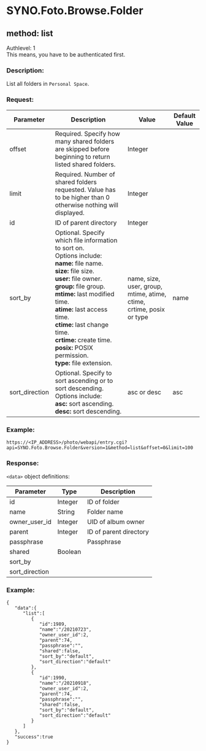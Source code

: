 # SYNO.Foto.Browse.Folder
## method: list
Authlevel: 1<br/>
This means, you have to be authenticated first.
### Description:
List all folders in `Personal Space`.
### Request:

| Parameter | Description | Value | Default Value |
| --- | --- | --- | --- |
| offset | Required. Specify how many shared folders are skipped before beginning to return listed shared folders. | Integer |  |
| limit | Required. Number of shared folders requested. Value has to be higher than 0 otherwise nothing will displayed. | Integer |  |
| id | ID of parent directory | Integer |  |
| sort_by | Optional. Specify which file information to sort on. <br>Options include: <br/><b>name:</b> file name. <br/><b>size:</b> file size. <br/><b>user:</b> file owner. <br/><b>group:</b> file group. <br/><b>mtime:</b> last modified time. <br/><b>atime:</b> last access time. <br/><b>ctime:</b> last change time. <br/><b>crtime:</b> create time. <br/><b>posix:</b> POSIX permission. <br/><b>type:</b> file extension. | name, size, user, group, mtime, atime, ctime, crtime, posix or type | name |
| sort_direction | Optional. Specify to sort ascending or to sort descending. <br/>Options include: <br/><b>asc:</b> sort ascending. <br/><b>desc:</b> sort descending. | asc or desc | asc |

### Example:
```
https://<IP_ADDRESS>/photo/webapi/entry.cgi?api=SYNO.Foto.Browse.Folder&version=1&method=list&offset=0&limit=100
```

### Response:
`<data>` object definitions:

| Parameter | Type | Description |
| --- | --- | --- |
| id | Integer | ID of folder |
| name | String | Folder name |
| owner_user_id | Integer | UID of album owner |
| parent | Integer | ID of parent directory |
| passphrase |  | Passphrase |
| shared | Boolean |   |
| sort_by |   |   |
| sort_direction |   |   |

### Example:
```
{
   "data":{
      "list":[
         {
            "id":1989,
            "name":"/20210723",
            "owner_user_id":2,
            "parent":74,
            "passphrase":"",
            "shared":false,
            "sort_by":"default",
            "sort_direction":"default"
         },
         {
            "id":1990,
            "name":"/20210918",
            "owner_user_id":2,
            "parent":74,
            "passphrase":"",
            "shared":false,
            "sort_by":"default",
            "sort_direction":"default"
         }
      ]
   },
   "success":true
}
```
